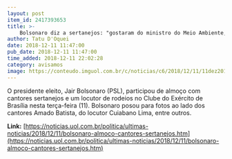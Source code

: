 ```yaml
---
layout: post
item_id: 2417393653
title: >-
    Bolsonaro diz a sertanejos: "gostaram do ministro do Meio Ambiente, né?"
author: Tatu D'Oquei
date: 2018-12-11 11:47:00
pub_date: 2018-12-11 11:47:00
time_added: 2018-12-11 22:02:28
category: avisamos
image: https://conteudo.imguol.com.br/c/noticias/c6/2018/12/11/11dez2018---o-presidente-eleito-jair-bolsonaro-ao-lado-do-cantor-amado-batista-e-do-locutor-cuiabano-lima-em-almoco-em-brasilia-1544538549817_v2_615x300.jpg
---
```


O presidente eleito, Jair Bolsonaro (PSL), participou de almoço com cantores sertanejos e um locutor de rodeios no Clube do Exército de Brasília nesta terça-feira (11). Bolsonaro posou para fotos ao lado dos cantores Amado Batista, do locutor Cuiabano Lima, entre outros.

**Link:** [https://noticias.uol.com.br/politica/ultimas-noticias/2018/12/11/bolsonaro-almoco-cantores-sertanejos.htm](https://noticias.uol.com.br/politica/ultimas-noticias/2018/12/11/bolsonaro-almoco-cantores-sertanejos.htm)

